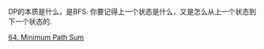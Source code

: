 DP的本质是什么，是BFS. 你要记得上一个状态是什么，又是怎么从上一个状态到下一个状态的.

[64. Minimum Path Sum](https://leetcode.com/problems/minimum-path-sum/)


